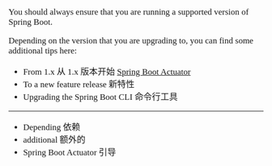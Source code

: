 <span  style="font-family: Simsun,serif; font-size: 17px; ">

You should always ensure that you are running a supported version of Spring Boot.

Depending on the version that you are upgrading to, you can find some additional tips here:

- From 1.x 从 1.x 版本开始 [Spring Boot Actuator](https://docs.spring.io/spring-boot/docs/current/reference/html/actuator.html#upgrading.from-1x)
- To a new feature release 新特性
- Upgrading the Spring Boot CLI 命令行工具





---

- Depending 依赖
- additional 额外的
- Spring Boot Actuator 引导 

</span>